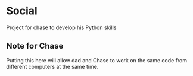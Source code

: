 # Social
Project for chase to develop his Python skills

## Note for Chase
Putting this here will allow dad and Chase to work on the same code from different computers at the same time.
